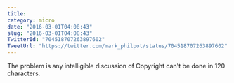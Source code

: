 ```yaml
---
title: 
category: micro
date: "2016-03-01T04:08:43"
slug: "2016-03-01T04:08:43"
TwitterId: "704518707263897602"
TweetUrl: "https://twitter.com/mark_philpot/status/704518707263897602"
---
```


The problem is any intelligible discussion of Copyright can't be done in 120
characters.
